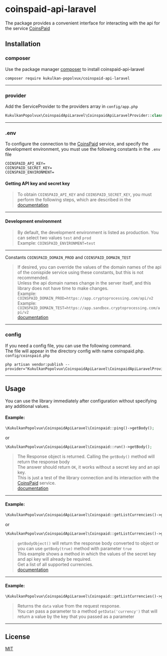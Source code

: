 # coinspaid-api-laravel

The package provides a convenient interface for interacting with the api for the service [CoinsPaid](https://coinspaid.com/)

## Installation

### composer

Use the package manager [composer](https://getcomposer.org/) to install coinspaid-api-laravel

```shell
composer require kukulkan-popolvux/coinspaid-api-laravel
```

---

### provider

Add the ServiceProvider to the providers array in `config/app.php`

```php
KukulkanPopolvux\CoinspaidApiLaravel\CoinspaidApiLaravelProvider::class,
```

---

### .env

To configure the connection to the [CoinsPaid](https://coinspaid.com/) service, and specify the development environment, you must use the following constants in the `.env` file

```
COINSPAID_API_KEY=
COINSPAID_SECRET_KEY=
COINSPAID_ENVIRONMENT=
```

#### Getting API key and secret key

> To obtain `COINSPAID_API_KEY` and `COINSPAID_SECRET_KEY`, you must perform the following steps, which are described in the
> [documentation](https://docs.cryptoprocessing.com/api-documentation/obtaining-api-keys)

---

#### Development environment

> By default, the development environment is listed as production. You can select two values `test` and `prod`  
> Example: `COINSPAID_ENVIRONMENT=test`

---

Constants `COINSPAID_DOMAIN_PROD` and `COINSPAID_DOMAIN_TEST`

> If desired, you can override the values of the domain names of the api of the conispide service using these constants, but this is not recommended.  
> Unless the api domain names change in the server itself, and this library does not have time to make changes.  
> Example: `COINSPAID_DOMAIN_PROD=https://app.cryptoprocessing.com/api/v2`  
> Example: `COINSPAID_DOMAIN_TEST=https://app.sandbox.cryptoprocessing.com/api/v2`  
> [documentation](https://docs.cryptoprocessing.com/api-documentation/api-reference#general-information)

---

### config

If you need a config file, you can use the following command.  
The file will appear in the directory config with name coinspaid.php.  
`config/coinspaid.php`

```shell
php artisan vendor:publish --provider="KukulkanPopolvux\CoinspaidApiLaravel\CoinspaidApiLaravelProvider"
```

---

## Usage

You can use the library immediately after configuration without specifying any additional values.

#### Example:

```php
\KukulkanPopolvux\CoinspaidApiLaravel\Coinspaid::ping()->getBody();
```

or

```php
\KukulkanPopolvux\CoinspaidApiLaravel\Coinspaid::run()->getBody();
```

> The Response object is returned. Calling the `getBody()` method will return the response body  
> The answer should return `OK`, it works without a secret key and an api key.  
> This is just a test of the library connection and its interaction with the [CoinsPaid](https://coinspaid.com/) service.  
> [documentation](https://docs.cryptoprocessing.com/api-documentation/api-reference#ping)

---

#### Example:

```php
\KukulkanPopolvux\CoinspaidApiLaravel\Coinspaid::getListCurrencies()->getBodyObject();
```

or

```php
\KukulkanPopolvux\CoinspaidApiLaravel\Coinspaid::getListCurrencies()->getBody(true);
```

> `getBodyObject()` will return the response body converted to object or you can use `getBody(true)` method with parameter `true`  
> This example shows a method in which the values of the secret key and api key will already be required.  
> Get a list of all supported currencies.  
> [documentation](https://docs.cryptoprocessing.com/api-documentation/api-reference#get-list-of-supported-currencies)

---

#### Example:

```php
\KukulkanPopolvux\CoinspaidApiLaravel\Coinspaid::getListCurrencies()->getData();
```

> Returns the `data` value from the request response.  
> You can pass a parameter to a method `getData('currency')` that will return a value by the key that you passed as a parameter

---

## License

[MIT](https://choosealicense.com/licenses/mit/)
